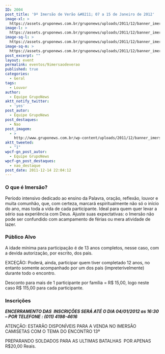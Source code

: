 ```yaml
---
ID: 2004
post_title: '9º Imersão de Verão &#8211; 07 a 15 de Janeiro de 2012'
image-xl: >
  https://assets.gruponews.com.br/gruponews/uploads/2011/12/banner_imersao2012.jpg
image-l: >
  https://assets.gruponews.com.br/gruponews/uploads/2011/12/banner_imersao2012.jpg
image-sq-l: >
  https://assets.gruponews.com.br/gruponews/uploads/2011/12/banner_imersao2012.jpg
image-sq-m: >
  https://assets.gruponews.com.br/gruponews/uploads/2011/12/banner_imersao2012-720x320.jpg
post_excerpt: ""
layout: event
permalink: eventos/9imersaodeverao
published: true
categories:
  - Geral
tags:
  - Louvor
author:
  - Equipe GrupoNews
aktt_notify_twitter:
  - 'yes'
post_autor:
  - Equipe GrupoNews
post_destaques:
  - Nao
post_imagem:
  - >
    http://www.gruponews.com.br/wp-content/uploads/2011/12/banner_imersao2012.jpg
aktt_tweeted:
  - "1"
wpcf-gn_post_autor:
  - Equipe GrupoNews
wpcf-gn_post_destaques:
  - nao_destaque
post_date: 2011-12-14 22:04:12
---
```

<h3>O que é Imersão?</h3>
Período intensivo dedicado ao ensino da Palavra, oração, reflexão, louvor e muita comunhão, que, com certeza, marcará espiritualmente não só o início do ano, mas toda a vida de cada participante. Ideal para quem quer levar a sério sua experiência com Deus. Ajuste suas expectativas: o Imersão não pode ser confundido com acampamento de férias ou mera atividade de lazer.
<h3>Público Alvo</h3>
A idade mínima para participação é de 13 anos completos, nesse caso, com a devida autorização, por escrito, dos pais.

EXCEÇÃO: Poderá, ainda, participar quem tiver completado 12 anos, no entanto somente acompanhado por um dos pais (impreterivelmente) durante todo o encontro.

Desconto para mais de 1 participante por família = R$ 15,00, logo neste caso R$ 115,00 para cada participante.
<h3>Inscrições</h3>
<em><strong>ENCERRAMENTO DAS  INSCRIÇÕES SERÁ ATÉ O DIA 04/01/2012 as 16:30 – POR TELEFONE : (011) 4198-4616</strong></em>

ATENÇÃO: ESTARÃO DISPONÍVEIS PARA A VENDA NO IMERSÃO CAMISETAS COM O TEMA DO ENCONTRO 13º

PREPARANDO SOLDADOS PARA AS ULTIMAS BATALHAS  POR APENAS R$20,00 Reais.